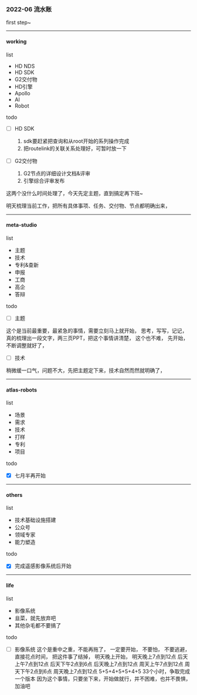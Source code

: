 ### 2022-06 流水账

first step~

---
#### working
list
- HD NDS
- HD SDK
- G2交付物
- HD引擎
- Apollo
- AI
- Robot

todo

- [ ] HD SDK

  1. sdk要赶紧把查询和从root开始的系列操作完成
  2. 把routelink的关联关系处理好，可暂时放一下

- [ ] G2交付物

  1. G2节点的详细设计文档&评审
  2. 引擎综合评审发布

这两个没什么时间处理了，今天先定主题，直到搞定再下班~

明天梳理当前工作，把所有具体事项、任务、交付物、节点都明确出来，

---
#### meta-studio
list
- 主题
- 技术
- 专利&查新
- 申报
- 工商
- 高企
- 答辩

todo
- [ ] 主题

这个是当前最重要，最紧急的事情，需要立刻马上就开始，
思考，写写，记记，真的梳理出一段文字，两三页PPT，把这个事情讲清楚，
这个也不难，
先开始，
不断调整就好了，

- [ ] 技术

稍微缓一口气，问题不大，先把主题定下来，技术自然而然就明确了，

---
#### atlas-robots
list
- 场景
- 需求
- 技术
- 打样
- 专利
- 项目

todo
- [x] 七月半再开始

---
#### others
list
- 技术基础设施搭建
- 公众号
- 领域专家
- 能力塑造

todo
- [x] 完成遥感影像系统后开始

---
#### life
list
- 影像系统
- 韭菜，就先放弃吧
- 其他杂毛都不要搞了

todo
- [ ] 影像系统 
这个是重中之重，不能再拖了，
一定要开始，
不要怕，
不要逃避，
直接花点时间，
把这件事了结掉，
明天晚上开始，
明天晚上7点到12点
后天上午7点到12点
后天下午2点到6点
后天晚上7点到12点
周天上午7点到12点
周天下午2点到6点
周天晚上7点到12点
5+5+4+5+5+4+5
33个小时，争取完成一个版本
因为这个事情，只要坐下来，开始做就行，并不困难，也并不畏惧，加油吧